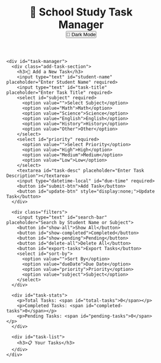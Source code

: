 
<html lang="en">
<head>
  <meta charset="UTF-8">
  <meta name="viewport" content="width=device-width, initial-scale=1.0">
  <title>School Study Task Manager</title>
  <link rel="stylesheet" href="styles.css">
  <style>
* {
  margin: 0;
  padding: 0;
  box-sizing: border-box;
}

body {
  font-family: 'Arial', sans-serif;
  background: linear-gradient(120deg, #4CAF50, #81C784);
  color: #fff;
  display: flex;
  justify-content: center;
  align-items: center;
  height: 100vh;
  margin: 0;
  flex-direction: column;
  transition: background 0.3s ease, color 0.3s ease;
}

body.dark-mode {
  background: linear-gradient(120deg, #2C3E50, #34495E);
  color: #fff;
}

header {
  background: #2E7D32;
  width: 100%;
  text-align: center;
  padding: 20px;
  font-size: 1.8rem;
  font-weight: bold;
}

#dark-mode-toggle {
  position: absolute;
  top: 20px;
  right: 20px;
  background: #2E7D32;
  border: none;
  color: white;
  padding: 10px 20px;
  border-radius: 20px;
  cursor: pointer;
}

#dark-mode-toggle:hover {
  background: #1B5E20;
}

#app {
  width: 100%;
  max-width: 900px;
  text-align: center;
}

.add-task-section {
  background-color: rgba(255, 255, 255, 0.2);
  padding: 20px;
  border-radius: 10px;
  box-shadow: 0 4px 12px rgba(0, 0, 0, 0.1);
  margin-bottom: 30px;
}

input, textarea, select {
  width: 80%;
  padding: 12px;
  margin: 10px 0;
  border-radius: 8px;
  border: 2px solid #ddd;
  background-color: #fff;
  font-size: 1rem;
}

textarea {
  height: 120px;
}

button {
  background-color: #2E7D32;
  color: white;
  border: none;
  padding: 15px 30px;
  border-radius: 30px;
  font-size: 1.1rem;
  cursor: pointer;
  transition: background-color 0.3s ease;
  margin-top: 10px;
}

button:hover {
  background-color: #1B5E20;
}

#task-list .task {
  background: white;
  color: black;
  border-radius: 8px;
  padding: 15px;
  margin: 10px 0;
  box-shadow: 0 4px 10px rgba(0, 0, 0, 0.2);
  opacity: 1;
  transform: scale(1);
  transition: transform 0.3s ease, opacity 0.3s ease;
}

.complete {
  background-color: #28a745;
  transform: scale(1.05);
  animation: pulse 1s infinite;
}

.edit {
  background-color: #FFC107;
}

.delete {
  background-color: #DC3545;
}

@keyframes pulse {
  0% {
    transform: scale(1.05);
  }
  50% {
    transform: scale(1.1);
  }
  100% {
    transform: scale(1.05);
  }
}

button:focus {
  outline: none;
}

button:hover {
  background-color: #1B5E20;
}

button:active {
  transform: scale(0.98);
}

.progress-bar {
  width: 100%;
  height: 10px;
  background-color: #ddd;
  border-radius: 5px;
  margin-top: 10px;
}

.progress {
  height: 100%;
  background-color: #4CAF50;
  border-radius: 5px;
}

#task-stats {
  margin: 20px 0;
  font-size: 1.2rem;
}
  
  </style>
</head>
<body>
  <div id="app">
    <header>
      <h1>🏫 School Study Task Manager</h1>
      <button id="dark-mode-toggle">🌙 Dark Mode</button>
    </header>

    <div id="task-manager">
      <div class="add-task-section">
        <h3>📝 Add a New Task</h3>
        <input type="text" id="student-name" placeholder="Enter Student Name" required>
        <input type="text" id="task-title" placeholder="Enter Task Title" required>
        <select id="subject" required>
          <option value="">Select Subject</option>
          <option value="Math">Math</option>
          <option value="Science">Science</option>
          <option value="English">English</option>
          <option value="History">History</option>
          <option value="Other">Other</option>
        </select>
        <select id="priority" required>
          <option value="">Select Priority</option>
          <option value="High">High</option>
          <option value="Medium">Medium</option>
          <option value="Low">Low</option>
        </select>
        <textarea id="task-desc" placeholder="Enter Task Description"></textarea>
        <input type="datetime-local" id="due-time" required>
        <button id="submit-btn">Add Task</button>
        <button id="update-btn" style="display:none;">Update Task</button>
      </div>

      <div class="filters">
        <input type="text" id="search-bar" placeholder="Search by Student Name or Subject">
        <button id="show-all">Show All</button>
        <button id="show-completed">Completed</button>
        <button id="show-pending">Pending</button>
        <button id="delete-all">Delete All</button>
        <button id="export-tasks">Export Tasks</button>
        <select id="sort-by">
          <option value="">Sort By</option>
          <option value="dueDate">Due Date</option>
          <option value="priority">Priority</option>
          <option value="subject">Subject</option>
        </select>
      </div>

      <div id="task-stats">
        <p>Total Tasks: <span id="total-tasks">0</span></p>
        <p>Completed Tasks: <span id="completed-tasks">0</span></p>
        <p>Pending Tasks: <span id="pending-tasks">0</span></p>
      </div>

      <div id="task-list">
        <h3>📋 Your Tasks</h3>
      </div>
    </div>
  </div>

  <script src="script.js"></script>
  <script>
    let db;

// IndexedDB Setup
const request = indexedDB.open("SchoolTaskDB", 1);

request.onupgradeneeded = function(event) {
  let db = event.target.result;
  if (!db.objectStoreNames.contains("tasks")) {
    db.createObjectStore("tasks", { keyPath: "id" });
  }
};

request.onsuccess = function(event) {
  db = event.target.result;
  loadTasks();
};

request.onerror = function() {
  console.error("Error opening IndexedDB.");
};

// Dark Mode Toggle
document.getElementById("dark-mode-toggle").addEventListener("click", function() {
  document.body.classList.toggle("dark-mode");
});

// Add Task
document.getElementById("submit-btn").addEventListener("click", function() {
  const studentName = document.getElementById("student-name").value;
  const title = document.getElementById("task-title").value;
  const subject = document.getElementById("subject").value;
  const priority = document.getElementById("priority").value;
  const description = document.getElementById("task-desc").value;
  const dueTime = document.getElementById("due-time").value;

  if (studentName && title && subject && priority && description && dueTime) {
    const task = {
      id: Date.now(),
      studentName,
      title,
      subject,
      priority,
      description,
      dueTime,
      completed: false
    };

    let transaction = db.transaction(["tasks"], "readwrite");
    let store = transaction.objectStore("tasks");
    store.add(task);

    transaction.oncomplete = function() {
      loadTasks();
      clearInputFields();
    };
  } else {
    alert("Please fill in all fields!");
  }
});

// Load Tasks
function loadTasks() {
  let transaction = db.transaction(["tasks"], "readonly");
  let store = transaction.objectStore("tasks");
  let request = store.getAll();

  request.onsuccess = function() {
    let tasks = request.result;
    updateTaskStats(tasks);
    displayTasks(tasks);
  };
}

// Update Task Stats
function updateTaskStats(tasks) {
  const totalTasks = tasks.length;
  const completedTasks = tasks.filter(task => task.completed).length;
  const pendingTasks = totalTasks - completedTasks;

  document.getElementById("total-tasks").textContent = totalTasks;
  document.getElementById("completed-tasks").textContent = completedTasks;
  document.getElementById("pending-tasks").textContent = pendingTasks;
}

// Display Tasks
function displayTasks(tasks) {
  const taskListElement = document.getElementById("task-list");
  taskListElement.innerHTML = "";
  tasks.forEach(task => {
    const taskElement = document.createElement("div");
    taskElement.classList.add("task");
    if (task.completed) taskElement.classList.add("complete");

    taskElement.dataset.id = task.id;
    taskElement.innerHTML = `
      <h4>👤 ${task.studentName}</h4>
      <h4>${task.title}</h4>
      <p><strong>Subject:</strong> ${task.subject}</p>
      <p><strong>Priority:</strong> ${task.priority}</p>
      <p>${task.description}</p>
      <p><strong>Due:</strong> ${new Date(task.dueTime).toLocaleString()}</p>
      <div class="progress-bar">
        <div class="progress" style="width: ${task.completed ? '100%' : '0%'}"></div>
      </div>
      <button class="complete" onclick="markComplete(${task.id})">Mark as Complete</button>
      <button class="edit" onclick="editTask(${task.id})">Edit</button>
      <button class="delete" onclick="deleteTask(${task.id})">Delete</button>
    `;
    taskListElement.appendChild(taskElement);
  });
}

// Mark as Complete
function markComplete(taskId) {
  let transaction = db.transaction(["tasks"], "readwrite");
  let store = transaction.objectStore("tasks");
  let request = store.get(taskId);

  request.onsuccess = function() {
    let task = request.result;
    task.completed = true;
    store.put(task);
    loadTasks();
  };
}

// Edit Task
function editTask(taskId) {
  let transaction = db.transaction(["tasks"], "readonly");
  let store = transaction.objectStore("tasks");
  let request = store.get(taskId);

  request.onsuccess = function() {
    let task = request.result;
    document.getElementById("student-name").value = task.studentName;
    document.getElementById("task-title").value = task.title;
    document.getElementById("subject").value = task.subject;
    document.getElementById("priority").value = task.priority;
    document.getElementById("task-desc").value = task.description;
    document.getElementById("due-time").value = task.dueTime;

    document.getElementById("submit-btn").style.display = "none";
    document.getElementById("update-btn").style.display = "block";

    document.getElementById("update-btn").onclick = function() {
      task.studentName = document.getElementById("student-name").value;
      task.title = document.getElementById("task-title").value;
      task.subject = document.getElementById("subject").value;
      task.priority = document.getElementById("priority").value;
      task.description = document.getElementById("task-desc").value;
      task.dueTime = document.getElementById("due-time").value;

      let updateTransaction = db.transaction(["tasks"], "readwrite");
      let updateStore = updateTransaction.objectStore("tasks");
      updateStore.put(task);

      updateTransaction.oncomplete = function() {
        loadTasks();
        document.getElementById("submit-btn").style.display = "block";
        document.getElementById("update-btn").style.display = "none";
        clearInputFields();
      };
    };
  };
}

// Delete Task
function deleteTask(taskId) {
  let transaction = db.transaction(["tasks"], "readwrite");
  let store = transaction.objectStore("tasks");
  store.delete(taskId);

  transaction.oncomplete = function() {
    loadTasks();
  };
}

// Delete All Tasks
document.getElementById("delete-all").addEventListener("click", function() {
  let transaction = db.transaction(["tasks"], "readwrite");
  let store = transaction.objectStore("tasks");
  store.clear();

  transaction.oncomplete = function() {
    loadTasks();
  };
});

// Export Tasks
document.getElementById("export-tasks").addEventListener("click", function() {
  let transaction = db.transaction(["tasks"], "readonly");
  let store = transaction.objectStore("tasks");
  let request = store.getAll();

  request.onsuccess = function() {
    let tasks = request.result;
    let csvContent = "data:text/csv;charset=utf-8,";
    csvContent += "Student Name,Task Title,Subject,Priority,Description,Due Time,Completed\n";
    tasks.forEach(task => {
      csvContent += `${task.studentName},${task.title},${task.subject},${task.priority},${task.description},${task.dueTime},${task.completed}\n`;
    });

    let encodedUri = encodeURI(csvContent);
    let link = document.createElement("a");
    link.setAttribute("href", encodedUri);
    link.setAttribute("download", "tasks.csv");
    document.body.appendChild(link);
    link.click();
  };
});

// Sort Tasks
document.getElementById("sort-by").addEventListener("change", function() {
  let sortBy = this.value;
  let transaction = db.transaction(["tasks"], "readonly");
  let store = transaction.objectStore("tasks");
  let request = store.getAll();

  request.onsuccess = function() {
    let tasks = request.result;
    if (sortBy === "dueDate") {
      tasks.sort((a, b) => new Date(a.dueTime) - new Date(b.dueTime));
    } else if (sortBy === "priority") {
      const priorityOrder = { High: 1, Medium: 2, Low: 3 };
      tasks.sort((a, b) => priorityOrder[a.priority] - priorityOrder[b.priority]);
    } else if (sortBy === "subject") {
      tasks.sort((a, b) => a.subject.localeCompare(b.subject));
    }
    displayTasks(tasks);
  };
});

// Clear Input Fields
function clearInputFields() {
  document.getElementById("student-name").value = "";
  document.getElementById("task-title").value = "";
  document.getElementById("subject").value = "";
  document.getElementById("priority").value = "";
  document.getElementById("task-desc").value = "";
  document.getElementById("due-time").value = "";
    }
  </script>
</body>
</html>
